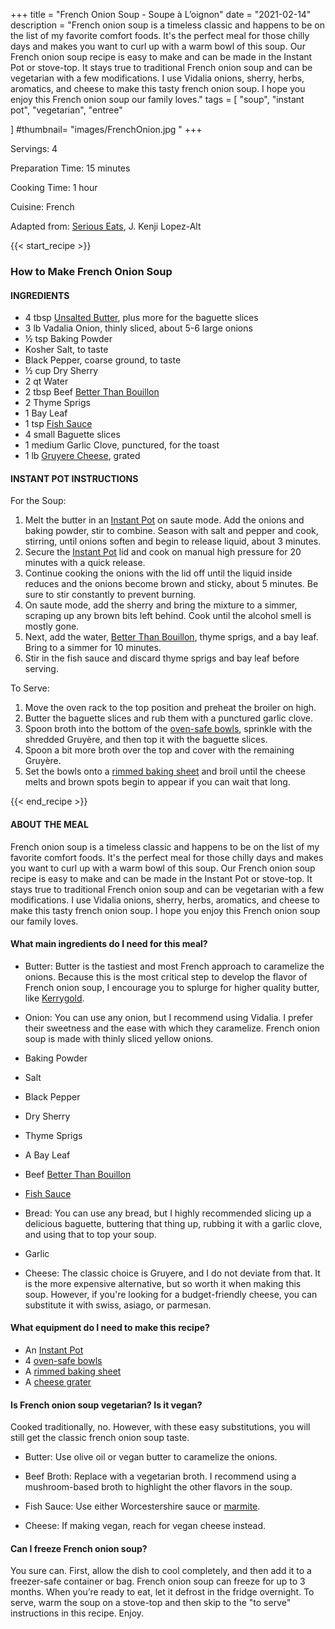 +++
title = "French Onion Soup - Soupe à L’oignon"
date = "2021-02-14"
description = "French onion soup is a timeless classic and happens to be on the list of my favorite comfort foods. It's the perfect meal for those chilly days and makes you want to curl up with a warm bowl of this soup. Our French onion soup recipe is easy to make and can be made in the Instant Pot or stove-top. It stays true to traditional French onion soup and can be vegetarian with a few modifications. I use Vidalia onions, sherry, herbs, aromatics, and cheese to make this tasty french onion soup. I hope you enjoy this French onion soup our family loves."
tags = [
    "soup",
    "instant pot",
    "vegetarian", 
    "entree"
    
]
#thumbnail= "images/FrenchOnion.jpg "
+++

Servings: 4 <!--more-->

Preparation Time: 15 minutes 

Cooking Time: 1 hour 

Cuisine: French 

Adapted from: [Serious Eats](https://www.seriouseats.com/pressure-cooker-french-onion-soup-recipe), J. Kenji Lopez-Alt

{{< start_recipe >}}

### How to Make French Onion Soup 

#### INGREDIENTS 

* 4 tbsp [Unsalted Butter](https://amzn.to/2NK7WbO), plus more for the baguette slices
* 3 lb Vadalia Onion, thinly sliced, about 5-6 large onions
* ½ tsp Baking Powder 
* Kosher Salt, to taste 
* Black Pepper, coarse ground, to taste  
* ½ cup Dry Sherry 
* 2 qt Water 
* 2 tbsp Beef [Better Than Bouillon](https://amzn.to/2Pk82Hf)
* 2 Thyme Sprigs 
* 1 Bay Leaf 
* 1 tsp [Fish Sauce](https://amzn.to/3jMYZdj) 
* 4 small Baguette slices
* 1 medium Garlic Clove, punctured, for the toast
* 1 lb [Gruyere Cheese](https://amzn.to/3aZfe2E), grated 

#### INSTANT POT INSTRUCTIONS 

For the Soup:  

1. Melt the butter in an [Instant Pot](https://amzn.to/3qfNYCZ) on saute mode. Add the onions and baking powder, stir to combine. Season with salt and pepper and cook, stirring, until onions soften and begin to release liquid, about 3 minutes. 
2. Secure the [Instant Pot](https://amzn.to/3qfNYCZ) lid and cook on manual high pressure for 20 minutes with a quick release. 
3. Continue cooking the onions with the lid off until the liquid inside reduces and the onions become brown and sticky, about 5 minutes. Be sure to stir constantly to prevent burning. 
4. On saute mode, add the sherry and bring the mixture to a simmer, scraping up any brown bits left behind. Cook until the alcohol smell is mostly gone.
5. Next, add the water, [Better Than Bouillon](https://amzn.to/2Pk82Hf), thyme sprigs, and a bay leaf. Bring to a simmer for 10 minutes.
6. Stir in the fish sauce and discard thyme sprigs and bay leaf before serving.

To Serve: 

1. Move the oven rack to the top position and preheat the broiler on high.  
2. Butter the baguette slices and rub them with a punctured garlic clove. 
3. Spoon broth into the bottom of the [oven-safe bowls](https://amzn.to/3FUapFL), sprinkle with the shredded Gruyère, and then top it with the baguette slices.  
4. Spoon a bit more broth over the top and cover with the remaining Gruyère. 
5. Set the bowls onto a [rimmed baking sheet](https://amzn.to/3D0iUxo) and broil until the cheese melts and brown spots begin to appear if you can wait that long. 

{{< end_recipe >}}

#### ABOUT THE MEAL

French onion soup is a timeless classic and happens to be on the list of my favorite comfort foods. It's the perfect meal for those chilly days and makes you want to curl up with a warm bowl of this soup. Our French onion soup recipe is easy to make and can be made in the Instant Pot or stove-top. It stays true to traditional French onion soup and can be vegetarian with a few modifications. I use Vidalia onions, sherry, herbs, aromatics, and cheese to make this tasty french onion soup. I hope you enjoy this French onion soup our family loves.

#### What main ingredients do I need for this meal? 

* Butter: Butter is the tastiest and most French approach to caramelize the onions. Because this is the most critical step to develop the flavor of French onion soup, I encourage you to splurge for higher quality butter, like [Kerrygold](https://amzn.to/3c5Q433). 

* Onion: You can use any onion, but I recommend using Vidalia. I prefer their sweetness and the ease with which they caramelize. French onion soup is made with thinly sliced yellow onions. 

* Baking Powder 

* Salt 

* Black Pepper 

* Dry Sherry 

* Thyme Sprigs 

* A Bay Leaf

* Beef [Better Than Bouillon](https://amzn.to/2Pk82Hf)

* [Fish Sauce](https://amzn.to/3jMYZdj)

* Bread: You can use any bread, but I highly recommended slicing up a delicious baguette, buttering that thing up, rubbing it with a garlic clove, and using that to top your soup. 

* Garlic 

* Cheese: The classic choice is Gruyere, and I do not deviate from that. It is the more expensive alternative, but so worth it when making this soup. However, if you're looking for a budget-friendly cheese, you can substitute it with swiss, asiago, or parmesan.

#### What equipment do I need to make this recipe? 

* An [Instant Pot](https://amzn.to/3qfNYCZ)
* 4 [oven-safe bowls](https://amzn.to/3FUapFL)
* A [rimmed baking sheet](https://amzn.to/3D0iUxo)
* A [cheese grater](https://amzn.to/3cWDJPK)

#### Is French onion soup vegetarian? Is it vegan? 

Cooked traditionally, no. However, with these easy substitutions, you will still get the classic french onion soup taste. 

* Butter: Use olive oil or vegan butter to caramelize the onions. 

* Beef Broth: Replace with a vegetarian broth. I recommend using a mushroom-based broth to highlight the other flavors in the soup. 

* Fish Sauce: Use either Worcestershire sauce or [marmite](https://amzn.to/3xv5qIC). 

* Cheese: If making vegan, reach for vegan cheese instead. 

#### Can I freeze French onion soup? 

You sure can. First, allow the dish to cool completely, and then add it to a freezer-safe container or bag. French onion soup can freeze for up to 3 months. When you’re ready to eat, let it defrost in the fridge overnight. To serve, warm the soup on a stove-top and then skip to the "to serve" instructions in this recipe. Enjoy. 

